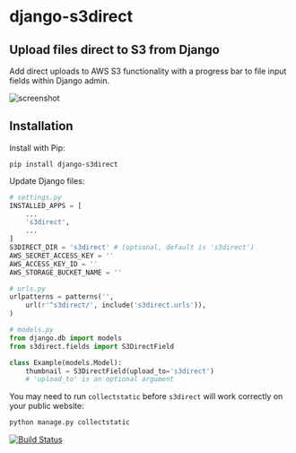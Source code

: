 django-s3direct
===============

Upload files direct to S3 from Django
-------------------------------------
  
  
Add direct uploads to AWS S3 functionality with a progress bar to file input fields within Django admin.

![screenshot](https://raw.github.com/bradleyg/django-s3direct/master/screenshot.png)


## Installation

Install with Pip:

```pip install django-s3direct```


Update Django files:

```python
# settings.py
INSTALLED_APPS = [
    ...
    's3direct',
    ...
]
S3DIRECT_DIR = 's3direct' # (optional, default is 's3direct')
AWS_SECRET_ACCESS_KEY = ''
AWS_ACCESS_KEY_ID = ''
AWS_STORAGE_BUCKET_NAME = ''
```
  
```python
# urls.py
urlpatterns = patterns('',
    url(r'^s3direct/', include('s3direct.urls')),
)
```
  
```python
# models.py
from django.db import models
from s3direct.fields import S3DirectField

class Example(models.Model):
    thumbnail = S3DirectField(upload_to='s3direct')
    # 'upload_to' is an optional argument
```

You may need to run `collectstatic` before `s3direct` will work correctly on your public website:

```bash
python manage.py collectstatic
````
  
[![Build Status](https://secure.travis-ci.org/bradleyg/django-s3direct.png)](http://travis-ci.org/bradleyg/django-s3direct) 
